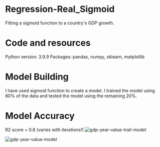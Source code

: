 # Regression-Real_Sigmoid
Fitting a sigmoid function to a country's GDP growth.
# Code and resources
Python version: 3.9.9
Packages: pandas, numpy, sklearn, matplotlib
# Model Building
I have used sigmoid function to create a model.
I trained the model using 80% of the data and tested the model using the remaining 20%.
# Model Accuracy
R2 score = 0.8 (varies with iterations!)
![gdp-year-value-trail-model](https://user-images.githubusercontent.com/109150738/179756851-9b01f10e-bf96-4706-aa73-7fd125e735cb.png)

![gdp-year-value-model](https://user-images.githubusercontent.com/109150738/179756753-14a0f2ca-19f7-434b-af83-f39f077d0744.png)
